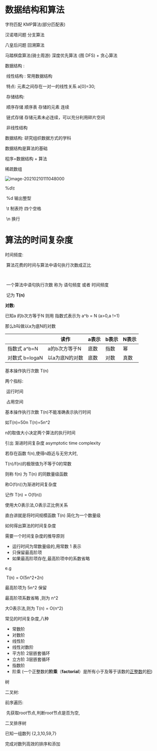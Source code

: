 # 数据结构和算法

字符匹配    											KMP算法(部分匹配表)

汉诺塔问题											分支算法

八皇后问题    										回溯算法

马踏棋盘算法(骑士周游)		 				深度优先算法 (图   DFS) + 贪心算法



数据结构 : 

​	线性结构   : 常用数据结构

​						特点: 元素之间存在一对一的线性关系   a[0]=30;

​					存储结构:

​							顺序存储     顺序表    存储的元素 连续

​							链式存储     存储元素未必连续，可以充分利用碎片空间

​	非线性结构





数据结构: 研究组织数据方式的学科



数据结构是算法的基础

程序=数据结构 + 算法





稀疏数组

![image-20210210111048000](C:\Users\alienware\AppData\Roaming\Typora\typora-user-images\image-20210210111048000.png)



%d\t    

​	%d 输出整型

​	\t  制表符 四个空格

​	\n 换行	



# 算法的时间复杂度

时间频度:

​	算法花费的时间与算法中语句执行次数成正比

​	

​	一个算法中语句执行次数 称为 语句频度 或者 时间频度  

​	记为  **T(n)**  





**对数:**

已知a 的b次方等于N 则用 指数式表示为 a^b = N   (a>0,a !=1)

那么b叫做以a为底N的对数

|                 | 读作           | a表示 | b表示 | N表示 |
| --------------- | -------------- | ----- | ----- | ----- |
| 指数式  a^b=N   | a的b次方等于N  | 底数  | 指数  | 幂    |
| 对数式  b=logaN | 以a为底N的对数 | 底数  | 对数  | 真数  |

基本操作执行次数 T(n)

两个指标:

​	运行时间

​	占用空间

基本操作执行次数 T(n)不能准确表示执行时间

如T(n)=50n   T(n)=5n^2

n的取值大小决定两个算法的执行时间



引出 渐进时间复杂度 asymptotic time complexity

若存在函数 f(n),使得n趋近与无穷大时,

T(n)/f(n)的极限值为不等于0的常数

则称 f(n) 为 T(n) 的同数量级函数

称O(f(n))为渐进时间复杂度

记作 T(n) = O(f(n))

使用大O表示法,O表示正比例关系





直白讲就是将时间规模函数 T(n) 简化为一个数量级



如何得出算法的时间复杂度

需要一个时间复杂度的推导原则

- 运行时间为常数量级的,用常数 1 表示
- 只保留最高阶项
- 如果最高阶项存在,最高阶项中的系数省略

e.g

​	T(n) = O(5n^2+2n)

最高阶项为 5n^2  保留

最高阶项系数省略  ,则为 n^2

大O表示法,则为 T(n) = O(n^2)





常见的时间复杂度,八种

- 常数阶
- 对数阶
- 线性阶
- 线性对数阶
- 平方阶      2层嵌套循环
- 立方阶      3层嵌套循环
- 指数阶
- 阶乘 (一个正整数的**阶乘**（**factorial**）是所有小于及等于该数的[正整数](https://baike.baidu.com/item/正整数/8461335)的[积](https://baike.baidu.com/item/积/1951220))





树



二叉树:

前序遍历:

​		先获取root节点,判断root节点是否为空,





二叉排序树



已知一组数列 {2,3,10,59,7}

完成对数列高效的排序和添加